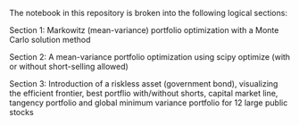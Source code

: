 The notebook in this repository is broken into the following logical sections:  
  


Section 1: Markowitz (mean-variance) portfolio optimization with a Monte Carlo solution method  

Section 2: A mean-variance portfolio optimization using scipy optimize (with or without short-selling allowed)  

Section 3: Introduction of a riskless asset (government bond), visualizing the efficient frontier, best portflio with/without shorts, capital market line, tangency portfolio and global minimum variance portfolio for 12 large public stocks  

